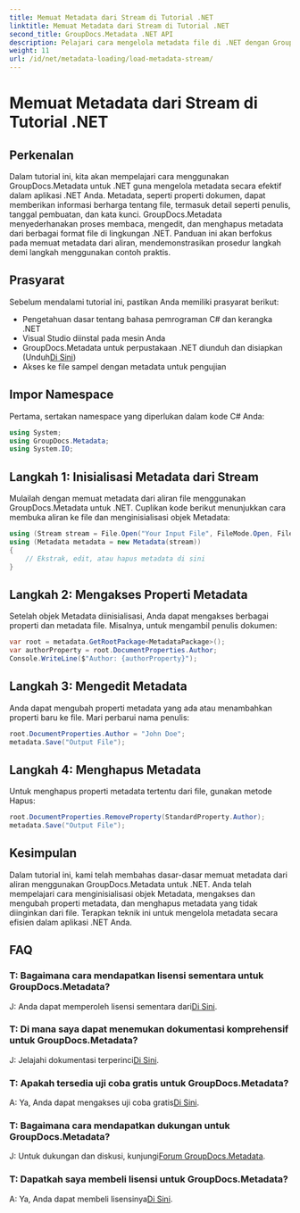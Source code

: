 ```yaml
---
title: Memuat Metadata dari Stream di Tutorial .NET
linktitle: Memuat Metadata dari Stream di Tutorial .NET
second_title: GroupDocs.Metadata .NET API
description: Pelajari cara mengelola metadata file di .NET dengan GroupDocs.Metadata. Panduan langkah demi langkah untuk memuat, mengedit, dan menghapus metadata dari aliran.
weight: 11
url: /id/net/metadata-loading/load-metadata-stream/
---
```


# Memuat Metadata dari Stream di Tutorial .NET

## Perkenalan
Dalam tutorial ini, kita akan mempelajari cara menggunakan GroupDocs.Metadata untuk .NET guna mengelola metadata secara efektif dalam aplikasi .NET Anda. Metadata, seperti properti dokumen, dapat memberikan informasi berharga tentang file, termasuk detail seperti penulis, tanggal pembuatan, dan kata kunci. GroupDocs.Metadata menyederhanakan proses membaca, mengedit, dan menghapus metadata dari berbagai format file di lingkungan .NET. Panduan ini akan berfokus pada memuat metadata dari aliran, mendemonstrasikan prosedur langkah demi langkah menggunakan contoh praktis.
## Prasyarat
Sebelum mendalami tutorial ini, pastikan Anda memiliki prasyarat berikut:
- Pengetahuan dasar tentang bahasa pemrograman C# dan kerangka .NET
- Visual Studio diinstal pada mesin Anda
-  GroupDocs.Metadata untuk perpustakaan .NET diunduh dan disiapkan (Unduh[Di Sini](https://releases.groupdocs.com/metadata/net/))
- Akses ke file sampel dengan metadata untuk pengujian

## Impor Namespace
Pertama, sertakan namespace yang diperlukan dalam kode C# Anda:
```csharp
using System;
using GroupDocs.Metadata;
using System.IO;
```
## Langkah 1: Inisialisasi Metadata dari Stream
Mulailah dengan memuat metadata dari aliran file menggunakan GroupDocs.Metadata untuk .NET. Cuplikan kode berikut menunjukkan cara membuka aliran ke file dan menginisialisasi objek Metadata:

```csharp
using (Stream stream = File.Open("Your Input File", FileMode.Open, FileAccess.ReadWrite))
using (Metadata metadata = new Metadata(stream))
{
    // Ekstrak, edit, atau hapus metadata di sini
}
```
## Langkah 2: Mengakses Properti Metadata
Setelah objek Metadata diinisialisasi, Anda dapat mengakses berbagai properti dan metadata file. Misalnya, untuk mengambil penulis dokumen:

```csharp
var root = metadata.GetRootPackage<MetadataPackage>();
var authorProperty = root.DocumentProperties.Author;
Console.WriteLine($"Author: {authorProperty}");
```
## Langkah 3: Mengedit Metadata
Anda dapat mengubah properti metadata yang ada atau menambahkan properti baru ke file. Mari perbarui nama penulis:

```csharp
root.DocumentProperties.Author = "John Doe";
metadata.Save("Output File");
```
## Langkah 4: Menghapus Metadata
Untuk menghapus properti metadata tertentu dari file, gunakan metode Hapus:

```csharp
root.DocumentProperties.RemoveProperty(StandardProperty.Author);
metadata.Save("Output File");
```

## Kesimpulan
Dalam tutorial ini, kami telah membahas dasar-dasar memuat metadata dari aliran menggunakan GroupDocs.Metadata untuk .NET. Anda telah mempelajari cara menginisialisasi objek Metadata, mengakses dan mengubah properti metadata, dan menghapus metadata yang tidak diinginkan dari file. Terapkan teknik ini untuk mengelola metadata secara efisien dalam aplikasi .NET Anda.

## FAQ
### T: Bagaimana cara mendapatkan lisensi sementara untuk GroupDocs.Metadata?
 J: Anda dapat memperoleh lisensi sementara dari[Di Sini](https://purchase.groupdocs.com/temporary-license/).
### T: Di mana saya dapat menemukan dokumentasi komprehensif untuk GroupDocs.Metadata?
 J: Jelajahi dokumentasi terperinci[Di Sini](https://tutorials.groupdocs.com/metadata/net/).
### T: Apakah tersedia uji coba gratis untuk GroupDocs.Metadata?
 A: Ya, Anda dapat mengakses uji coba gratis[Di Sini](https://releases.groupdocs.com/).
### T: Bagaimana cara mendapatkan dukungan untuk GroupDocs.Metadata?
 J: Untuk dukungan dan diskusi, kunjungi[Forum GroupDocs.Metadata](https://forum.groupdocs.com/c/metadata/14).
### T: Dapatkah saya membeli lisensi untuk GroupDocs.Metadata?
 A: Ya, Anda dapat membeli lisensinya[Di Sini](https://purchase.groupdocs.com/buy).